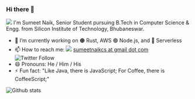 ### Hi there 👋
<img src="https://komarev.com/ghpvc/?username=sumeetweb">  
I'm Sumeet Naik, Senior Student pursuing B.Tech in Computer Science & Engg. from Silicon Institute of Technology, Bhubaneswar.  

- 🔭 I’m currently working on 🟠 Rust, AWS 🟢 Node.js, and 🔴 Serverless
- 📫 How to reach me: [![](https://img.shields.io/badge/LinkedIn-0077B5?style=for-the-badge&logo=linkedin&logoColor=white
)](https://www.linkedin.com/in/sumeetnaik19/)  [sumeetnaikcs at gmail dot com](mailto:sumeetnaikcs@gmail.com)  
![Twitter Follow](https://img.shields.io/twitter/follow/sumeetweb?style=social)
- 😄 Pronouns: He / Him / His
- ⚡ Fun fact: "Like Java, there is JavaScript; For Coffee, there is CoffeeScript;"
   
 ![Github stats](https://github-readme-stats.vercel.app/api?username=sumeetweb&count_private=true&show_icons=true&title_color=333&icon_color=333)
